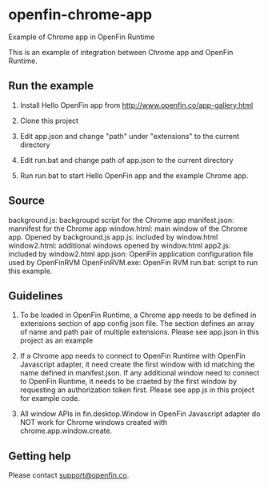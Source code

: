 # openfin-chrome-app
Example of Chrome app in OpenFin Runtime

This is an example of integration between Chrome app and OpenFin Runtime.


## Run the example

1. Install Hello OpenFin app from http://www.openfin.co/app-gallery.html

2. Clone this project

3. Edit app.json and change "path" under "extensions" to the current directory

4. Edit run.bat and change path of app.json to the current directory 

5. Run run.bat to start Hello OpenFin app and the example Chrome app.


## Source

background.js: backgroupd script for the Chrome app
manifest.json: mannifest for the Chrome app
window.html: main window of the Chrome app. Opened by background.js
app.js: included by window.html
window2.html: additional windows opened by window.html
app2.js: included by window2.html
app.json:  OpenFin application configuration file used by OpenFinRVM
OpenFinRVM.exe: OpenFin RVM
run.bat: script to run this example.


## Guidelines

1. To be loaded in OpenFin Runtime, a Chrome app needs to be defined in extensions section of app config json file.  The section defines an array of name and path pair of multiple extensions.  Please see app.json in this project as an example

2. If a Chrome app needs to connect to OpenFin Runtime with OpenFin Javascript adapter, it need create the first window with id matching the name defined in manifest.json.  If any additional window need to connect to OpenFin Runtime, it needs to be craeted by the first window by requesting an authorization token first.  Please see app.js in this project for example code.

3. All window APIs in fin.desktop.Window in OpenFin Javascript adapter do NOT work for Chrome windows created with chrome.app.window.create.


## Getting help

Please contact support@openfin.co.
